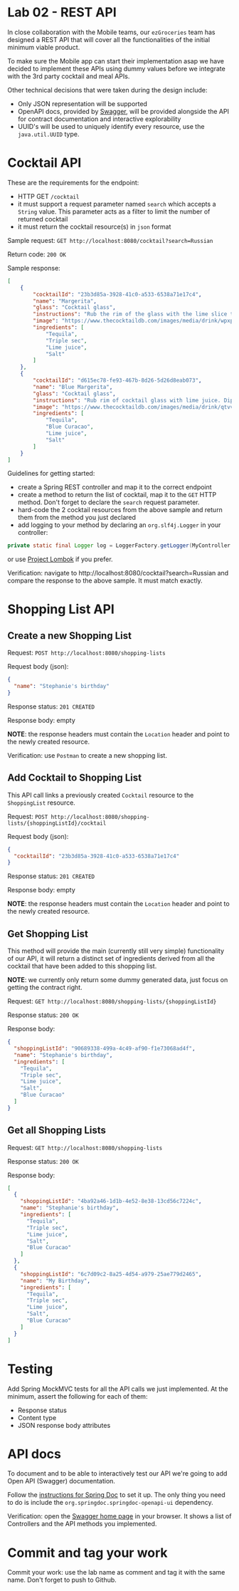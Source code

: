 # Lab 02 - REST API
In close collaboration with the Mobile teams, our ``ezGroceries`` team has designed a REST API that will cover all the functionalities of the initial minimum viable product.

To make sure the Mobile app can start their implementation asap we have decided to implement these APIs using dummy values before we integrate with the 3rd party cocktail and meal APIs.

Other technical decisions that were taken during the design include:

* Only JSON representation will be supported
* OpenAPI docs, provided by [Swagger](https://swagger.io/specification/), will be provided alongside the API for contract documentation and interactive explorability
* UUID's will be used to uniquely identify every resource, use the ``java.util.UUID`` type.

# Cocktail API
These are the requirements for the endpoint:
* HTTP GET ``/cocktail``
* it must support a request parameter named ``search`` which accepts a ``String`` value. This parameter acts as a filter
  to limit the number of returned cocktail
* it must return the cocktail resource(s) in ``json`` format

Sample request: ``GET http://localhost:8080/cocktail?search=Russian``

Return code: ``200 OK``

Sample response:
```json
[
    {
        "cocktailId": "23b3d85a-3928-41c0-a533-6538a71e17c4",
        "name": "Margerita",
        "glass": "Cocktail glass",
        "instructions": "Rub the rim of the glass with the lime slice to make the salt stick to it. Take care to moisten..",
        "image": "https://www.thecocktaildb.com/images/media/drink/wpxpvu1439905379.jpg",
        "ingredients": [
            "Tequila",
            "Triple sec",
            "Lime juice",
            "Salt"
        ]
    },
    {
        "cocktailId": "d615ec78-fe93-467b-8d26-5d26d8eab073",
        "name": "Blue Margerita",
        "glass": "Cocktail glass",
        "instructions": "Rub rim of cocktail glass with lime juice. Dip rim in coarse salt..",
        "image": "https://www.thecocktaildb.com/images/media/drink/qtvvyq1439905913.jpg",
        "ingredients": [
            "Tequila",
            "Blue Curacao",
            "Lime juice",
            "Salt"
        ]
    }
]
```

Guidelines for getting started:
* create a Spring REST controller and map it to the correct endpoint
* create a method to return the list of cocktail, map it to the ``GET`` HTTP method. Don't forget to declare the ``search`` request parameter.
* hard-code the 2 cocktail resources from the above sample and return them from the method you just declared
* add logging to your method by declaring an ``org.slf4j.Logger`` in your controller:
```java
private static final Logger log = LoggerFactory.getLogger(MyController.class);
```
or use [Project Lombok](https://projectlombok.org/) if you prefer.

Verification: navigate to http://localhost:8080/cocktail?search=Russian and compare the response to the above sample. It must match exactly.

# Shopping List API
## Create a new Shopping List
Request: ``POST http://localhost:8080/shopping-lists``

Request body (json):
```json
{
  "name": "Stephanie's birthday"
}
```

Response status: ``201 CREATED``

Response body: empty

**NOTE**: the response headers must contain the ``Location`` header and point to the newly created resource.

Verification: use ``Postman`` to create a new shopping list.

## Add Cocktail to Shopping List
This API call links a previously created ``Cocktail`` resource to the ``ShoppingList`` resource.

Request: ``POST http://localhost:8080/shopping-lists/{shoppingListId}/cocktail``

Request body (json):

```json
{
  "cocktailId": "23b3d85a-3928-41c0-a533-6538a71e17c4"
}
```

Response status: ``201 CREATED``

Response body: empty

**NOTE**: the response headers must contain the ``Location`` header and point to the newly created resource.

## Get Shopping List
This method will provide the main (currently still very simple) functionality of our API, it will return a distinct set
of ingredients derived from all the cocktail that have been added to this shopping list.

**NOTE**: we currently only return some dummy generated data, just focus on getting the contract right.

Request: ``GET http://localhost:8080/shopping-lists/{shoppingListId}``

Response status: ``200 OK``

Response body:

```json
{
  "shoppingListId": "90689338-499a-4c49-af90-f1e73068ad4f",
  "name": "Stephanie's birthday",
  "ingredients": [
    "Tequila",
    "Triple sec",
    "Lime juice",
    "Salt",
    "Blue Curacao"
  ]
}
```

## Get all Shopping Lists
Request: ``GET http://localhost:8080/shopping-lists``

Response status: ``200 OK``

Response body:

```json
[
  {
    "shoppingListId": "4ba92a46-1d1b-4e52-8e38-13cd56c7224c",
    "name": "Stephanie's birthday",
    "ingredients": [
      "Tequila",
      "Triple sec",
      "Lime juice",
      "Salt",
      "Blue Curacao"
    ]
  },
  {
    "shoppingListId": "6c7d09c2-8a25-4d54-a979-25ae779d2465",
    "name": "My Birthday",
    "ingredients": [
      "Tequila",
      "Triple sec",
      "Lime juice",
      "Salt",
      "Blue Curacao"
    ]
  }
]
```

# Testing
Add Spring MockMVC tests for all the API calls we just implemented. At the minimum, assert the following for each of
them:

* Response status
* Content type
* JSON response body attributes

# API docs
To document and to be able to interactively test our API we're going to add Open API (Swagger) documentation.

Follow the [instructions for Spring Doc](https://springdoc.org/) to set it up. The only thing you need to do is include
the ``org.springdoc.springdoc-openapi-ui`` dependency.

Verification: open the [Swagger home page](http://localhost:8080/swagger-ui/index.html) in your browser. It shows a list
of Controllers and the API methods you implemented.

# Commit and tag your work
Commit your work: use the lab name as comment and tag it with the same name. Don't forget to push to Github.
